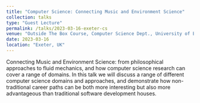 ```yaml
---
title: "Computer Science: Connecting Music and Environment Science"
collection: talks
type: "Guest Lecture"
permalink: /talks/2023-03-16-exeter-cs
venue: "Outside The Box Course, Computer Science Dept., University of Exeter"
date: 2023-03-16
location: "Exeter, UK"
---
```

Connecting Music and Environment Science: from philosophical approaches to fluid mechanics, and how computer science research can cover a range of domains. In this talk we will discuss a range of different computer science domains and approaches, and demonstrate how non-traditional career paths can be both more interesting but also more advantageous than traditional software development houses. 